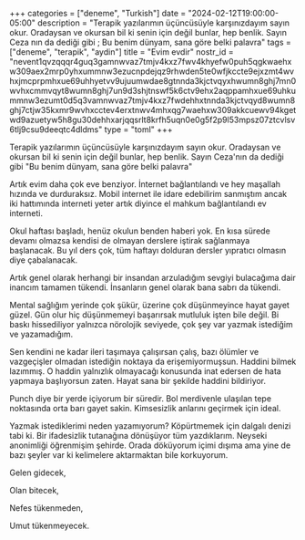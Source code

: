 +++
categories = ["deneme", "Turkish"]
date = "2024-02-12T19:00:00-05:00"
description = "Terapik yazılarımın üçüncüsüyle karşınızdayım sayın okur. Oradaysan ve okursan bil ki senin için değil bunlar, hep benlik. Sayın Ceza nın da dediği gibi ; Bu benim dünyam, sana göre belki palavra"
tags = ["deneme", "terapik", "aydin"]
title = "Evim evdir"
nostr_id = "nevent1qvzqqqr4guq3gamnwvaz7tmjv4kxz7fwv4khyefw0puh5qgkwaehxw309aex2mrp0yhxummnw3ezucnpdejqz9rhwden5te0wfjkccte9ejxzmt4wvhxjmcprpmhxue69uhhyetvv9ujuumwdae8gtnnda3kjctvqyxhwumn8ghj7mn0wvhxcmmvqyt8wumn8ghj7un9d3shjtnswf5k6ctv9ehx2aqppamhxue69uhkummnw3ezumt0d5q3vamnwvaz7tmjv4kxz7fwdehhxtnnda3kjctvqyd8wumn8ghj7ctjw35kxmr9wvhxcctev4erxtnwv4mhxqg7waehxw309akkcuewv94kgetwd9azuetyw5h8gu30dehhxarjqqsrlt8krfh5uqn0e0g5f2p9l53mpsz07ztcvlsv6tlj9csu9deeqtc4dldms"
type = "toml"
+++

Terapik yazılarımın üçüncüsüyle karşınızdayım sayın okur. Oradaysan ve okursan bil ki senin için değil bunlar, hep benlik. Sayın Ceza'nın da dediği gibi "Bu benim dünyam, sana göre belki palavra"

Artık evim daha çok eve benziyor. İnternet bağlantılandı ve hey maşallah hızında ve durduraksız. Mobil internet ile idare edebilirim sanmıştım ancak iki hattımında interneti yeter artık diyince el mahkum bağlantılandı ev interneti. 

Okul haftası başladı, henüz okulun benden haberi yok. En kısa sürede devamı olmazsa kendisi de olmayan derslere iştirak sağlanmaya başlanacak. Bu yıl ders çok, tüm haftayı dolduran dersler yıpratıcı olmasın diye çabalanacak. 

Artık genel olarak herhangi bir insandan arzuladığım sevgiyi bulacağıma dair inancım tamamen tükendi. İnsanların genel olarak bana sabrı da tükendi. 

Mental sağlığım yerinde çok şükür, üzerine çok düşünmeyince hayat gayet güzel. Gün olur hiç düşünmemeyi başarırsak mutluluk işten bile değil. Bi baskı hissediliyor yalnızca nörolojik seviyede, çok şey var yazmak istediğim ve yazamadığım. 

Sen kendini ne kadar ileri taşımaya çalışırsan çalış, bazı ölümler ve vazgeçişler olmadan istediğin noktaya da erişemiyormuşsun. Haddini bilmek lazımmış. O haddin yalnızlık olmayacağı konusunda inat edersen de hata yapmaya başlıyorsun zaten. Hayat sana bir şekilde haddini bildiriyor. 

Punch diye bir yerde içiyorum bir süredir. Bol merdivenle ulaşılan tepe noktasında orta barı gayet sakin. Kimsesizlik anlarını geçirmek için ideal. 

Yazmak istediklerimi neden yazamıyorum?  Köpürtmemek için dalgalı denizi tabi ki. Bir ifadesizlik tutanağına dönüşüyor tüm yazdıklarım. Neyseki anonimliği öğrenmişim şehirde. Orada döküyorum içimi dışıma ama yine de bazı şeyler var ki kelimelere aktarmaktan bile korkuyorum. 

Gelen gidecek,

Olan bitecek,

Nefes tükenmeden,

Umut tükenmeyecek.
